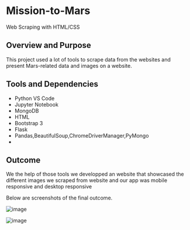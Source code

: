 # Mission-to-Mars
Web Scraping with HTML/CSS

## Overview and Purpose

This project used a lot of tools to scrape data from the websites and present Mars-related data and images on a website. 
## Tools and Dependencies

- Python VS Code
- Jupyter Notebook
- MongoDB
- HTML
- Bootstrap 3
- Flask
- Pandas,BeautifulSoup,ChromeDriverManager,PyMongo
-
## Outcome
We the help of those tools we developped an website that showcased the different images we scraped from website and our app was mobile responsive and desktop responsive

Below are screenshots of the final outcome.

![image](https://user-images.githubusercontent.com/99924850/167767137-5d831399-5f02-4e58-8a2f-a4ad08802fa2.png)


![image](https://user-images.githubusercontent.com/99924850/167768553-7438e68c-d419-4516-bb49-8c9477181067.png)
